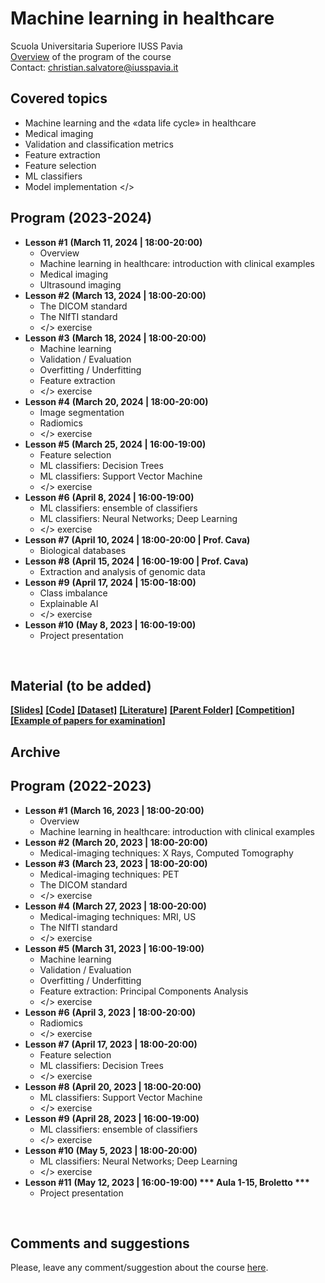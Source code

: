 # Machine learning in healthcare
Scuola Universitaria Superiore IUSS Pavia
<br>
[Overview](https://github.com/christiansalvatore/ml-in-healthcare-iusspavia/blob/main/L0a__overview.pdf) of the program of the course
<br>
Contact: christian.salvatore@iusspavia.it

## Covered topics
* Machine learning and the «data life cycle» in healthcare
* Medical imaging
* Validation and classification metrics
* Feature extraction
* Feature selection
* ML classifiers
* Model implementation </>

## Program (2023-2024)
* __Lesson #1__ __(March 11, 2024 \| 18:00-20:00)__ <br>
	* Overview
	* Machine learning in healthcare: introduction with clinical examples
	* Medical imaging
 	* Ultrasound imaging
* __Lesson #2__ __(March 13, 2024 \| 18:00-20:00)__ <br>
	* The DICOM standard
	* The NIfTI standard
	* </> exercise
* __Lesson #3__ __(March 18, 2024 \| 18:00-20:00)__ <br>
	* Machine learning
	* Validation / Evaluation
	* Overfitting / Underfitting
	* Feature extraction
	* </> exercise
* __Lesson #4__ __(March 20, 2024 \| 18:00-20:00)__ <br>
	* Image segmentation
   	* Radiomics
	* </> exercise
* __Lesson #5__ __(March 25, 2024 \| 16:00-19:00)__ <br>
	* Feature selection
	* ML classifiers: Decision Trees
 	* ML classifiers: Support Vector Machine
	* </> exercise
* __Lesson #6__ __(April 8, 2024 \| 16:00-19:00)__ <br>
	* ML classifiers: ensemble of classifiers
	* ML classifiers: Neural Networks; Deep Learning
   	* </> exercise
* __Lesson #7__ __(April 10, 2024 \| 18:00-20:00 | Prof. Cava)__ <br>
	* Biological databases
* __Lesson #8__ __(April 15, 2024 \| 16:00-19:00 | Prof. Cava)__ <br>
	* Extraction and analysis of genomic data
* __Lesson #9__ __(April 17, 2024 \| 15:00-18:00)__ <br>
	* Class imbalance
 	* Explainable AI
	* </> exercise
* __Lesson #10__ __(May 8, 2023 \| 16:00-19:00)__ <br>
	* Project presentation

<br>

## Material (to be added)
[__[Slides]__]()
[__[Code]__]()
[__[Dataset]__]()
[__[Literature]__]()
[__[Parent Folder]__]()
[__[Competition]__]()
[__[Example of papers for examination]__]()

## Archive
## Program (2022-2023)
* __Lesson #1__ __(March 16, 2023 \| 18:00-20:00)__ <br>
	* Overview
	* Machine learning in healthcare: introduction with clinical examples
* __Lesson #2__ __(March 20, 2023 \| 18:00-20:00)__ <br>
	* Medical-imaging techniques: X Rays, Computed Tomography
* __Lesson #3__ __(March 23, 2023 \| 18:00-20:00)__ <br>
	* Medical-imaging techniques: PET
	* The DICOM standard
	* </> exercise
* __Lesson #4__ __(March 27, 2023 \| 18:00-20:00)__ <br>
	* Medical-imaging techniques: MRI, US
	* The NIfTI standard
	* </> exercise
* __Lesson #5__ __(March 31, 2023 \| 16:00-19:00)__ <br>
	* Machine learning
	* Validation / Evaluation
	* Overfitting / Underfitting
	* Feature extraction: Principal Components Analysis
	* </> exercise
* __Lesson #6__ __(April 3, 2023 \| 18:00-20:00)__ <br>
	* Radiomics
	* </> exercise
* __Lesson #7__ __(April 17, 2023 \| 18:00-20:00)__ <br>
	* Feature selection
	* ML classifiers: Decision Trees
	* </> exercise
* __Lesson #8__ __(April 20, 2023 \| 18:00-20:00)__ <br>
	* ML classifiers: Support Vector Machine
	* </> exercise
* __Lesson #9__ __(April 28, 2023 \| 16:00-19:00)__ <br>
	* ML classifiers: ensemble of classifiers
	* </> exercise
* __Lesson #10__ __(May 5, 2023 \| 18:00-20:00)__ <br>
	* ML classifiers: Neural Networks; Deep Learning
	* </> exercise
* __Lesson #11__ __(May 12, 2023 \| 16:00-19:00) *** Aula 1-15, Broletto ***__ <br>
	* Project presentation

<br>

## Comments and suggestions
Please, leave any comment/suggestion about the course [here](https://docs.google.com/forms/d/e/1FAIpQLScv6GB87NED6Dufv2K67YrP4yhGGHuBZk_je2G5EnhH7IRyzQ/viewform?usp=sf_link).
